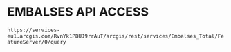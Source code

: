 # EMBALSES API ACCESS

`https://services-eu1.arcgis.com/RvnYk1PBUJ9rrAuT/arcgis/rest/services/Embalses_Total/FeatureServer/0/query`
